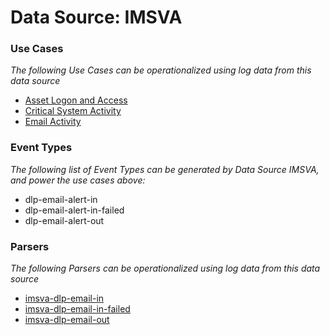 Data Source: IMSVA
==================

### Use Cases

_The following Use Cases can be operationalized using log data from this data source_

* [Asset Logon and Access](usecase_asset_logon_and_access.md)
* [Critical System Activity](usecase_critical_system_activity.md)
* [Email Activity](usecase_email_activity.md)


### Event Types

_The following list of Event Types can be generated by Data Source IMSVA, and power the use cases above:_

- dlp-email-alert-in
- dlp-email-alert-in-failed
- dlp-email-alert-out


### Parsers

_The following Parsers can be operationalized using log data from this data source_

* [imsva-dlp-email-in](parserContent_imsva-dlp-email-in.md)
* [imsva-dlp-email-in-failed](parserContent_imsva-dlp-email-in-failed.md)
* [imsva-dlp-email-out](parserContent_imsva-dlp-email-out.md)

